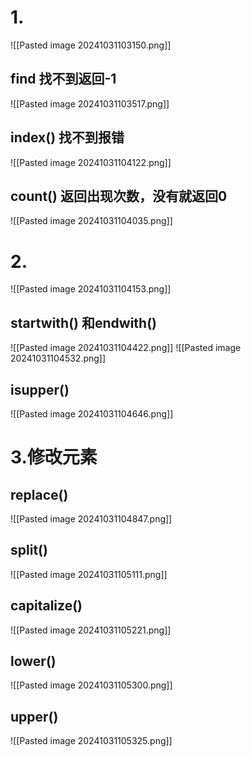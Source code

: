 # 1.
![[Pasted image 20241031103150.png]]

## find  找不到返回-1
![[Pasted image 20241031103517.png]]

## index()  找不到报错
![[Pasted image 20241031104122.png]]

## count() 返回出现次数，没有就返回0
![[Pasted image 20241031104035.png]]



# 2.

![[Pasted image 20241031104153.png]]

## startwith() 和endwith()
![[Pasted image 20241031104422.png]]
![[Pasted image 20241031104532.png]]

## isupper()
![[Pasted image 20241031104646.png]]


# 3.修改元素

## replace()
![[Pasted image 20241031104847.png]]

## split()
![[Pasted image 20241031105111.png]]

## capitalize()
![[Pasted image 20241031105221.png]]

## lower()
![[Pasted image 20241031105300.png]]

## upper()
![[Pasted image 20241031105325.png]]